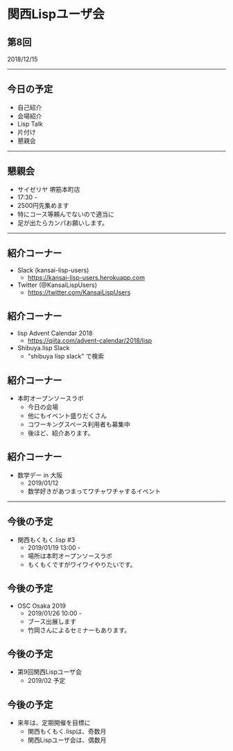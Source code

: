 # 関西Lispユーザ会

## 第8回
2018/12/15

---

## 今日の予定

* 自己紹介
* 会場紹介
* Lisp Talk
* 片付け 
* 懇親会

---

## 懇親会

* サイゼリヤ 堺筋本町店
* 17:30 -
* 2500円先集めます
* 特にコース等頼んでないので適当に
* 足が出たらカンパお願いします。

---

## 紹介コーナー

* Slack (kansai-lisp-users)
    * https://kansai-lisp-users.herokuapp.com
* Twitter (@KansaiLispUsers)
    * https://twitter.com/KansaiLispUsers

>>>

## 紹介コーナー

* lisp Advent Calendar 2018
    * https://qiita.com/advent-calendar/2018/lisp
* Shibuya.lisp Slack
    * "shibuya lisp slack" で検索

>>>

## 紹介コーナー

* 本町オープンソースラボ
    * 今日の会場
    * 他にもイベント盛りだくさん
    * コワーキングスペース利用者も募集中
    * 後ほど、紹介あります。

>>>

## 紹介コーナー

* 数学デー in 大阪
    * 2019/01/12
    * 数学好きがあつまってワチャワチャするイベント

---

## 今後の予定

* 関西もくもく.lisp #3
    * 2019/01/19 13:00 -
    * 場所は本町オープンソースラボ
    * もくもくですがワイワイやりたいです。

>>>

## 今後の予定

* OSC Osaka 2019
    * 2019/01/26 10:00 -
    * ブース出展します
    * 竹岡さんによるセミナーもあります。

>>>

## 今後の予定

* 第9回関西Lispユーザ会
    * 2019/02 予定

>>>

## 今後の予定

* 来年は、定期開催を目標に
    * 関西もくもく.lispは、奇数月
    * 関西Lispユーザ会は、偶数月